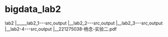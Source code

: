 # bigdata_lab2
lab2
|_____lab2_1---src,output
   |__lab2_2---src,output
   |__lab2_3---src,output
   |__lab2-4---src,output
   |__221275038-杨念-实验二.pdf
   
